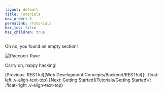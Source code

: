 ```yaml
---
layout: default
title: Tutorials
nav_order: 6
permalink: /Tutorials
has_toc: false
has_children: true
---
```


Oh no, you found an empty section!

![Raccoon-Rave](../source/assets/images/raccoon-rave.gif)

Carry on, happy hacking!

[Previous: RESTful](Web Development Concepts/Backend/RESTful){: .float-left .v-align-text-top}
[Next: Getting Started](Tutorials/Getting Started){: .float-right .v-align-text-top}